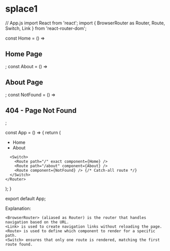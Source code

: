 # splace1

// App.js
import React from 'react';
import { BrowserRouter as Router, Route, Switch, Link } from 'react-router-dom';

const Home = () => <h2>Home Page</h2>;
const About = () => <h2>About Page</h2>;
const NotFound = () => <h2>404 - Page Not Found</h2>;

const App = () => {
  return (
    <Router>
      <nav>
        <ul>
          <li>
            <Link to="/">Home</Link>
          </li>
          <li>
            <Link to="/about">About</Link>
          </li>
        </ul>
      </nav>

      <Switch>
        <Route path="/" exact component={Home} />
        <Route path="/about" component={About} />
        <Route component={NotFound} /> {/* Catch-all route */}
      </Switch>
    </Router>
  );
}

export default App;

Explanation:

    <BrowserRouter> (aliased as Router) is the router that handles navigation based on the URL.
    <Link> is used to create navigation links without reloading the page.
    <Route> is used to define which component to render for a specific path.
    <Switch> ensures that only one route is rendered, matching the first route found.